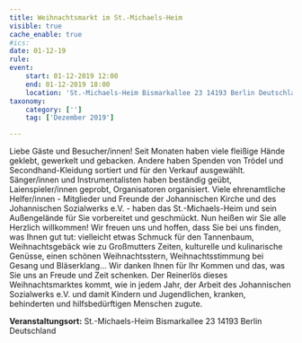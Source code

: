 ```yaml
---
title: Weihnachtsmarkt im St.-Michaels-Heim
visible: true
cache_enable: true
#ics: 
date: 01-12-19
rule: 
event:
	start: 01-12-2019 12:00
	end: 01-12-2019 18:00
	location: 'St.-Michaels-Heim Bismarkallee 23 14193 Berlin Deutschland'
taxonomy:
	category: ['']
	tag: ['Dezember 2019']

---
```

Liebe Gäste und Besucher/innen!
Seit Monaten haben viele fleißige Hände geklebt, gewerkelt und gebacken. Andere haben Spenden von Trödel und Secondhand-Kleidung sortiert und für den Verkauf ausgewählt. Sänger/innen und Instrumentalisten haben beständig geübt, Laienspieler/innen geprobt, Organisatoren organisiert.
Viele ehrenamtliche Helfer/innen - Mitglieder und Freunde der Johannischen Kirche und des Johannischen Sozialwerks e.V. - haben das St.-Michaels-Heim und sein Außengelände für Sie vorbereitet und geschmückt.
Nun heißen wir Sie alle Herzlich willkommen!
Wir freuen uns und hoffen, dass Sie bei uns finden, was Ihnen gut tut: vielleicht etwas Schmuck für den Tannenbaum, Weihnachtsgebäck wie zu Großmutters Zeiten, kulturelle und kulinarische Genüsse, einen schönen Weihnachtsstern, Weihnachtsstimmung bei Gesang und Bläserklang...
Wir danken Ihnen für Ihr Kommen und das, was Sie uns an Freude und Zeit schenken. Der Reinerlös dieses Weihnachtsmarktes kommt, wie in jedem Jahr, der Arbeit des Johannischen Sozialwerks e.V. und damit Kindern und Jugendlichen, kranken, behinderten und hilfsbedürftigen Menschen zugute.


**Veranstaltungsort:** St.-Michaels-Heim
Bismarkallee 23
14193 Berlin
Deutschland

